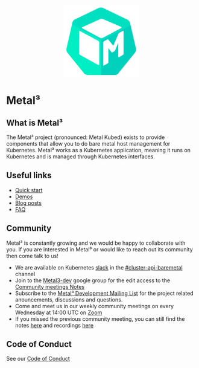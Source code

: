 <p align="center"><img alt="Metal³" src="./images/metal3.png" /></p>

# Metal³

## What is Metal³

The Metal³ project (pronounced: Metal Kubed) exists to provide components that
allow you to do bare metal host management for Kubernetes.  Metal³ works as a
Kubernetes application, meaning it runs on Kubernetes and is managed through
Kubernetes interfaces.

## Useful links

* [Quick start](http://metal3.io/try-it.html)
* [Demos](https://www.youtube.com/watch?v=VFbIHc3NbJo&list=PL2h5ikWC8viKmhbXHo1epPelGdCkVlF16&ab_channel=Metal3)
* [Blog posts](https://metal3.io/blog/index.html)
* [FAQ](https://metal3.io/blog/index.html)

## Community

Metal³ is constantly growing and we would be happy to collaborate with you.
If you are interested in Metal³ or would like to reach out its community then
come talk to us!

* We are available on Kubernetes [slack](http://slack.k8s.io/) in the
  [#cluster-api-baremetal](https://kubernetes.slack.com/messages/CHD49TLE7)
  channel
* Join to the [Metal3-dev](https://groups.google.com/forum/#!forum/metal3-dev)
  google group for the edit access to the
  [Community meetings Notes](https://docs.google.com/document/d/1IkEIh-ffWY3DaNX3aFcAxGbttdEY_symo7WAGmzkWhU/edit)
* Subscribe to the [Metal³ Development Mailing List](https://docs.google.com/document/d/1d7jqIgmKHvOdcEmE2v72WDZo9kz7WwhuslDOili25Ls/edit)
  for the project related anouncements, discussions and questions.
* Come and meet us in our weekly community meetings on every
  Wednesday at 14:00 UTC on [Zoom](https://zoom.us/j/97255696401?pwd=ZlJMckNFLzdxMDNZN2xvTW5oa2lCZz09)
* If you missed the previous community meeting, you can still find the notes
  [here](https://docs.google.com/document/d/1IkEIh-ffWY3DaNX3aFcAxGbttdEY_symo7WAGmzkWhU/edit)
  and recordings [here](https://www.youtube.com/playlist?list=PL2h5ikWC8viJY4SNeOpCKTyERToTbJJJA)

## Code of Conduct

See our [Code of Conduct](https://github.com/metal3-io/metal3-docs/blob/main/CODE_OF_CONDUCT.md)

